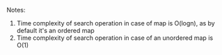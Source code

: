 Notes:

1. Time complexity of search operation in case of map is O(logn), as by default it's an ordered map
2. Time complexity of search operation in case of an unordered map is O(1)
